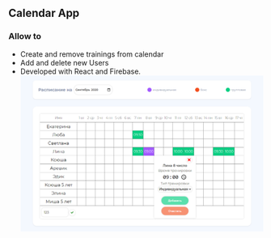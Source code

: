 ## Calendar App 
### Allow to 
* Create and remove trainings from calendar
* Add and delete new Users
* Developed with React and Firebase.
![Project Picture](https://github.com/YogurtWithSpoon/PicturesForProjects/blob/master/f0302262.xsph.ru_calendar_.png?raw=true)
